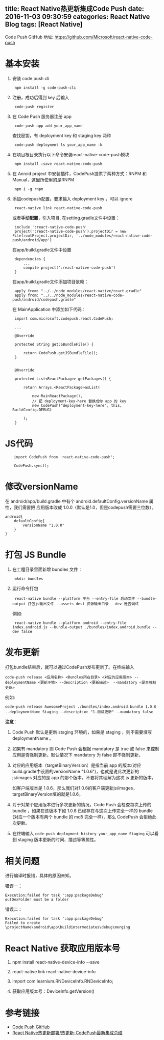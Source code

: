 title: React Native热更新集成Code Push
date: 2016-11-03 09:30:59
categories: React Native Blog
tags: [React Native]
---

Code Push GitHub 地址: https://github.com/Microsoft/react-native-code-push

基本安装
========
1. 安装 code push cli

		npm install -g code-push-cli

2. 注册，成功后得到 key 后输入

		code-push register

3. 在 Code Push 服务器注册 app

		code-push app add your_app_name 

	查找密钥，有 deployment key 和 staging key 两种

		code-push deployment ls your_app_name -k

4. 在项目根目录执行以下命令安装react-native-code-push模块

		npm install –save react-native-code-push

5. 在 Anroid project 中安装插件，CodePush提供了两种方式：RNPM 和 Manual，这里所使用的是RNPM

		npm i -g rnpm

6. 添加codepush配置，要求输入 deployment key ，可以 ignore

		react-native link react-native-code-push

	或者**手动配置**，引入项目, 在setting.gradle文件中设置：

		include ':react-native-code-push'
		project(':react-native-code-push').projectDir = new File(rootProject.projectDir, '../node_modules/react-native-code-push/android/app')

	在app/build.gradle文件中设置

		dependencies {
		    ...
		    compile project(':react-native-code-push')
		}

	在app/build.gradle文件添加项目依赖：

		apply from: "../../node_modules/react-native/react.gradle"
		apply from: "../../node_modules/react-native-code-push/android/codepush.gradle"

	在 MainApplication 中添加如下代码：

		import com.microsoft.codepush.react.CodePush;
	
		...
		
		@Override
		    
		protected String getJSBundleFile() {
		
			return CodePush.getJSBundleFile();
		}
	
		
		@Override
		    
		protected List<ReactPackage> getPackages() {
		      
			return Arrays.<ReactPackage>asList(
		          
				new MainReactPackage(),
				// 把 deployment-key-here 替换成你 app 的 key
				new CodePush("deployment-key-here", this, BuildConfig.DEBUG)
		      
			);
		}

JS代码
========

		import CodePush from 'react-native-code-push';

		CodePush.sync();

修改versionName
============
在 android/app/build.gradle 中有个 android.defaultConfig.versionName 属性，我们需要把 应用版本改成 1.0.0（默认是1.0，但是codepush需要三位数）。

	android{
	    defaultConfig{
	        versionName "1.0.0"
	    }
	}

打包 JS Bundle
============
1. 在工程目录里面新增 bundles 文件：

		mkdir bundles

2. 运行命令打包 

		react-native bundle --platform 平台 --entry-file 启动文件 --bundle-output 打包js输出文件 --assets-dest 资源输出目录 --dev 是否调试

	例如:

		react-native bundle --platform android --entry-file index.android.js --bundle-output ./bundles/index.android.bundle --dev false

发布更新
======
打包bundle结束后，就可以通过CodePush发布更新了。在终端输入

	code-push release <应用名称> <Bundles所在目录> <对应的应用版本> --deploymentName <更新环境> --description <更新描述>  --mandatory <是否强制更新>

例如:

	code-push release AwesomeProject ./bundles/index.android.bundle 1.0.0 --deploymentName Staging --description "1.测试更新" --mandatory false

**注意**：

1. Code Push 默认是更新 staging 环境的，如果是 staging ，则不需要填写 deploymentName 。

2. 如果有 mandatory 则 Code Push 会根据 mandatory 是 true 或 false 来控制应用是否强制更新。默认情况下 mandatory 为 false 即不强制更新。

3. 对应的应用版本（targetBinaryVersion）是指当前 app 的版本(对应build.gradle中设置的versionName "1.0.6")，也就是说此次更新的 js/images 对应的是 app 的那个版本。不要将其理解为这次 js 更新的版本。

	如客户端版本是 1.0.6，那么我们对1.0.6的客户端更新js/images，targetBinaryVersion填的就是1.0.6。

3. 对于对某个应用版本进行多次更新的情况，Code Push 会检查每次上传的 bundle ，如果在该版本下如 1.0.6 已经存在与这次上传完全一样的 bundle (对应一个版本有两个 bundle 的 md5 完全一样)，那么 CodePush 会拒绝此次更新。

4. 在终端输入 `code-push deployment history your_app_name Staging` 可以看到 staging 版本更新的时间、描述等等属性。

相关问题
=========
进行编译时报错，具体的原因未知。

错误一：

	Execution:failed for task ':app:packageDebug'
	outDexFolder must be a folder

错误二：

	Execution:failed for task ':app:packageDebug'
	Failed to create \projectName\android\app\buildintermediates\debug\merging


React Native 获取应用版本号
=================

1. npm install react-native-device-info --save

2. react-native link react-native-device-info

3. import com.learnium.RNDeviceInfo.RNDeviceInfo;

4. 获取应用版本号：DeviceInfo.getVersion()

参考链接
=====
* [Code Push GitHub](https://github.com/Microsoft/react-native-code-push)
* [React Native热更新部署/热更新-CodePush最新集成总结](http://www.jianshu.com/p/9e3b4a133bcc)
